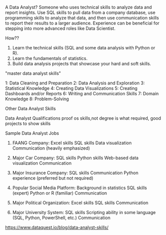 A Data Analyst? 
Someone who uses technical skills to analyze data and report insights.
Use SQL skills to pull data from a company database, 
use programming skills to analyze that data, and then 
use communication skills to report their results to a larger audience.
Experience can be beneficial for stepping into more advanced roles like Data Scientist.

How??
1. Learn the technical skills (SQL and some data analysis with Python or R).
2. Learn the fundamentals of statistics.
3. Build data analysis projects that showcase your hard and soft skills.

"master data analyst skills"

1: Data Cleaning and Preparation
2: Data Analysis and Exploration
3: Statistical Knowledge
4: Creating Data Visualizations
5: Creating Dashboards and/or Reports
6: Writing and Communication Skills
7: Domain Knowledge
8: Problem-Solving

Other Data Analyst Skills

Data Analyst Qualifications
proof os skills,not degree is what required, 
good projects to show skills

Sample Data Analyst Jobs
1. FAANG Company:
Excel skills
SQL skills
Data visualization 
Communication (heavily emphasized)

2. Major Car Company:
SQL skills
Python skills
Web-based data visualization 
Communication

3. Major Insurance Company:
SQL skills
Communication 
Python experience (preferred but not required)

4. Popular Social Media Platform:
Background in statistics
SQL skills (expert)
Python or R (familiar)
Communication

5. Major Political Organization:
Excel skills
SQL skills
Communication

6. Major University System:
SQL skills
Scripting ability in some language (SQL, Python, PowerShell, etc.)
Communication

https://www.dataquest.io/blog/data-analyst-skills/